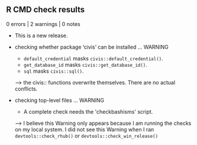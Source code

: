 ## R CMD check results

0 errors | 2 warnings | 0 notes

* This is a new release.
  
* checking whether package ‘civis’ can be installed ... WARNING
  * `default_credential` masks `civis::default_credential()`.
  * `get_database_id` masks `civis::get_database_id()`.
  * `sql` masks `civis::sql()`.

  --> the civis:: functions overwrite themselves. There are no actual conflicts. 
  
* checking top-level files ... WARNING
  * A complete check needs the 'checkbashisms' script.

  --> I believe this Warning only appears because I am running the checks on my local system. I did not see this Warning when I ran `devtools::check_rhub()` or `devtools::check_win_release()`